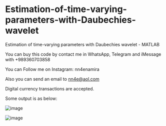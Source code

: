 # Estimation-of-time-varying-parameters-with-Daubechies-wavelet
Estimation of time-varying parameters with Daubechies wavelet - MATLAB

You can buy this code by contact me in WhatsApp, Telegram and iMessage with +989360703858

You can Follow me on Instagram: nn4enamira

Also you can send an email to nn4e@aol.com

Digital currency transactions are accepted.

Some output is as below:

![image](https://github.com/user-attachments/assets/b781d4d9-12a4-4d87-aac8-1b995a685cf1)

![image](https://github.com/user-attachments/assets/0db36bf7-8b56-492f-9fa0-2163c8e5cbe5)


